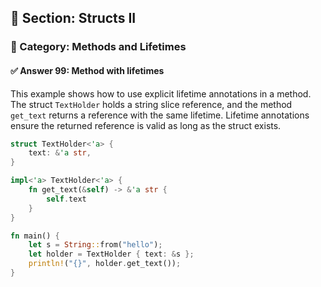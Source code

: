 ## 📘 Section: Structs II  
### 🔹 Category: Methods and Lifetimes  
#### ✅ Answer 99: Method with lifetimes

This example shows how to use explicit lifetime annotations in a method. The struct `TextHolder` holds a string slice reference, and the method `get_text` returns a reference with the same lifetime. Lifetime annotations ensure the returned reference is valid as long as the struct exists.

```rust
struct TextHolder<'a> {
    text: &'a str,
}

impl<'a> TextHolder<'a> {
    fn get_text(&self) -> &'a str {
        self.text
    }
}

fn main() {
    let s = String::from("hello");
    let holder = TextHolder { text: &s };
    println!("{}", holder.get_text());
}
```
